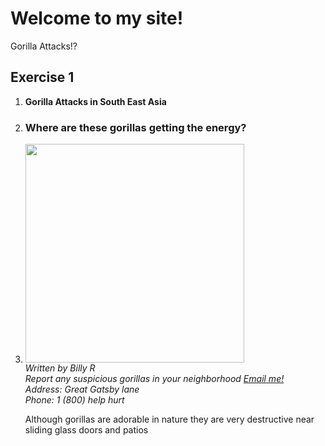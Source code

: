 <html>
  <head>
    <title>
  
   Billy's Site
    </title>
  </head>
 
  <body>
  <h1>Welcome to my site!</h1>
 
   <p>Gorilla Attacks!?</p>
 
<h2 id="Exercise1">Exercise 1</h2>
<ol>
 
  <li><b>Gorilla Attacks in South East Asia</b></li>
   <li><h3>Where are these gorillas getting the energy?</h3></li>
  <li><img src="http://ferociousstrength.com/wp-content/uploads/2012/05/foto-s-van-geeuwen-gorilla-nb18724.jpg" height="350" width="350"</li>

<address>
 Written by Billy R<br>
Report any suspicious gorillas in your neighborhood <a href="mailto:us@example.org"> Email me!</a><br>
Address: Great Gatsby lane <br>
 Phone: 1 (800) help hurt
</address>

<p>Although gorillas are adorable in nature they are very destructive near sliding glass doors and patios </p>


  </body>
</html>
